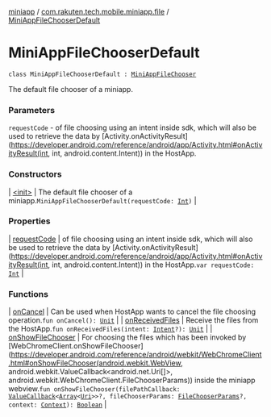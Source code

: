 [miniapp](../../index.md) / [com.rakuten.tech.mobile.miniapp.file](../index.md) / [MiniAppFileChooserDefault](./index.md)

# MiniAppFileChooserDefault

`class MiniAppFileChooserDefault : `[`MiniAppFileChooser`](../-mini-app-file-chooser/index.md)

The default file chooser of a miniapp.

### Parameters

`requestCode` - of file choosing using an intent inside sdk, which will also be used
to retrieve the data by [Activity.onActivityResult](https://developer.android.com/reference/android/app/Activity.html#onActivityResult(int, int, android.content.Intent)) in the HostApp.

### Constructors

| [&lt;init&gt;](-init-.md) | The default file chooser of a miniapp.`MiniAppFileChooserDefault(requestCode: `[`Int`](https://kotlinlang.org/api/latest/jvm/stdlib/kotlin/-int/index.html)`)` |

### Properties

| [requestCode](request-code.md) | of file choosing using an intent inside sdk, which will also be used to retrieve the data by [Activity.onActivityResult](https://developer.android.com/reference/android/app/Activity.html#onActivityResult(int, int, android.content.Intent)) in the HostApp.`var requestCode: `[`Int`](https://kotlinlang.org/api/latest/jvm/stdlib/kotlin/-int/index.html) |

### Functions

| [onCancel](on-cancel.md) | Can be used when HostApp wants to cancel the file choosing operation.`fun onCancel(): `[`Unit`](https://kotlinlang.org/api/latest/jvm/stdlib/kotlin/-unit/index.html) |
| [onReceivedFiles](on-received-files.md) | Receive the files from the HostApp.`fun onReceivedFiles(intent: `[`Intent`](https://developer.android.com/reference/android/content/Intent.html)`?): `[`Unit`](https://kotlinlang.org/api/latest/jvm/stdlib/kotlin/-unit/index.html) |
| [onShowFileChooser](on-show-file-chooser.md) | For choosing the files which has been invoked by [WebChromeClient.onShowFileChooser](https://developer.android.com/reference/android/webkit/WebChromeClient.html#onShowFileChooser(android.webkit.WebView, android.webkit.ValueCallback<android.net.Uri[]>, android.webkit.WebChromeClient.FileChooserParams)) inside the miniapp webview.`fun onShowFileChooser(filePathCallback: `[`ValueCallback`](https://developer.android.com/reference/android/webkit/ValueCallback.html)`<`[`Array`](https://kotlinlang.org/api/latest/jvm/stdlib/kotlin/-array/index.html)`<`[`Uri`](https://developer.android.com/reference/android/net/Uri.html)`>>?, fileChooserParams: `[`FileChooserParams`](https://developer.android.com/reference/android/webkit/WebChromeClient/FileChooserParams.html)`?, context: `[`Context`](https://developer.android.com/reference/android/content/Context.html)`): `[`Boolean`](https://kotlinlang.org/api/latest/jvm/stdlib/kotlin/-boolean/index.html) |


